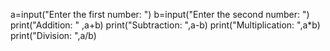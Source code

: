 
a=input("Enter the first number: ")
b=input("Enter the second number: ")
print("Addition: " ,a+b)
print("Subtraction: ",a-b)
print("Multiplication: ",a*b)
print("Division: ",a/b)
